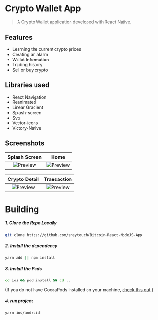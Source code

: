 # Crypto Wallet App

> A Crypto Wallet application developed with React Native.

## Features
- Learning the current crypto prices
- Creating an alarm
- Wallet Information
- Trading history
- Sell or buy crypto


## Libraries used

- React Navigation
- Reanimated
- Linear Gradient
- Splash-screen
- Svg
- Vector-icons
- Victory-Native

## Screenshots



Splash Screen | Home 
:-------------------------: | :-------------------------: 
![Preview](/src/Images/1.png) | ![Preview](/src//Images/2.png)

Crypto Detail  | Transaction
:-------------------------: | :-------------------------:
![Preview](/src/Images/3.png) | ![Preview](/src/Images/4.png)


# Building


##### 1. Clone the Repo Locally
```Bash
git clone https://github.com/sreytouch/Bitcoin-React-NodeJS-App
```

##### 2. Install the dependency
```Bash
yarn add || npm install
```

##### 3. Install the Pods
```Bash
cd ios && pod install && cd ..
```
(If you do not have CocoaPods installed on your machine, [check this out](https://cocoapods.org/#install).)

##### 4. run project
```Bash
yarn ios/android 
```
